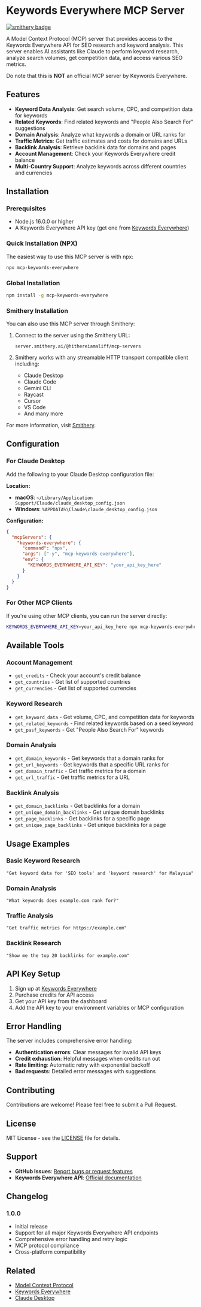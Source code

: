 # Keywords Everywhere MCP Server

[![smithery badge](https://smithery.ai/badge/@hithereiamaliff/mcp-servers)](https://smithery.ai/server/@hithereiamaliff/mcp-servers)

A Model Context Protocol (MCP) server that provides access to the Keywords Everywhere API for SEO research and keyword analysis. This server enables AI assistants like Claude to perform keyword research, analyze search volumes, get competition data, and access various SEO metrics.

Do note that this is **NOT** an official MCP server by Keywords Everywhere.

## Features

- **Keyword Data Analysis**: Get search volume, CPC, and competition data for keywords
- **Related Keywords**: Find related keywords and "People Also Search For" suggestions
- **Domain Analysis**: Analyze what keywords a domain or URL ranks for
- **Traffic Metrics**: Get traffic estimates and costs for domains and URLs
- **Backlink Analysis**: Retrieve backlink data for domains and pages
- **Account Management**: Check your Keywords Everywhere credit balance
- **Multi-Country Support**: Analyze keywords across different countries and currencies

## Installation

### Prerequisites

- Node.js 16.0.0 or higher
- A Keywords Everywhere API key (get one from [Keywords Everywhere](https://keywordseverywhere.com/))

### Quick Installation (NPX)

The easiest way to use this MCP server is with npx:

```bash
npx mcp-keywords-everywhere
```

### Global Installation

```bash
npm install -g mcp-keywords-everywhere
```

### Smithery Installation

You can also use this MCP server through Smithery:

1. Connect to the server using the Smithery URL:
   ```
   server.smithery.ai/@hithereiamaliff/mcp-servers
   ```

2. Smithery works with any streamable HTTP transport compatible client including:
   - Claude Desktop
   - Claude Code
   - Gemini CLI
   - Raycast
   - Cursor
   - VS Code
   - And many more

For more information, visit [Smithery](https://smithery.ai/server/@hithereiamaliff/mcp-servers).

## Configuration

### For Claude Desktop

Add the following to your Claude Desktop configuration file:

**Location:**
- **macOS**: `~/Library/Application Support/Claude/claude_desktop_config.json`
- **Windows**: `%APPDATA%\Claude\claude_desktop_config.json`

**Configuration:**
```json
{
  "mcpServers": {
    "keywords-everywhere": {
      "command": "npx",
      "args": ["-y", "mcp-keywords-everywhere"],
      "env": {
        "KEYWORDS_EVERYWHERE_API_KEY": "your_api_key_here"
      }
    }
  }
}
```

### For Other MCP Clients

If you're using other MCP clients, you can run the server directly:

```bash
KEYWORDS_EVERYWHERE_API_KEY=your_api_key_here npx mcp-keywords-everywhere
```

## Available Tools

### Account Management
- `get_credits` - Check your account's credit balance
- `get_countries` - Get list of supported countries
- `get_currencies` - Get list of supported currencies

### Keyword Research
- `get_keyword_data` - Get volume, CPC, and competition data for keywords
- `get_related_keywords` - Find related keywords based on a seed keyword
- `get_pasf_keywords` - Get "People Also Search For" keywords

### Domain Analysis
- `get_domain_keywords` - Get keywords that a domain ranks for
- `get_url_keywords` - Get keywords that a specific URL ranks for
- `get_domain_traffic` - Get traffic metrics for a domain
- `get_url_traffic` - Get traffic metrics for a URL

### Backlink Analysis
- `get_domain_backlinks` - Get backlinks for a domain
- `get_unique_domain_backlinks` - Get unique domain backlinks
- `get_page_backlinks` - Get backlinks for a specific page
- `get_unique_page_backlinks` - Get unique backlinks for a page

## Usage Examples

### Basic Keyword Research
```
"Get keyword data for 'SEO tools' and 'keyword research' for Malaysia"
```

### Domain Analysis
```
"What keywords does example.com rank for?"
```

### Traffic Analysis
```
"Get traffic metrics for https://example.com"
```

### Backlink Research
```
"Show me the top 20 backlinks for example.com"
```

## API Key Setup

1. Sign up at [Keywords Everywhere](https://keywordseverywhere.com/)
2. Purchase credits for API access
3. Get your API key from the dashboard
4. Add the API key to your environment variables or MCP configuration

## Error Handling

The server includes comprehensive error handling:

- **Authentication errors**: Clear messages for invalid API keys
- **Credit exhaustion**: Helpful messages when credits run out
- **Rate limiting**: Automatic retry with exponential backoff
- **Bad requests**: Detailed error messages with suggestions

## Contributing

Contributions are welcome! Please feel free to submit a Pull Request.

## License

MIT License - see the [LICENSE](LICENSE) file for details.

## Support

- **GitHub Issues**: [Report bugs or request features](https://github.com/hithereiamaliff/mcp-servers/issues)
- **Keywords Everywhere API**: [Official documentation](https://api.keywordseverywhere.com/docs/#/)

## Changelog

### 1.0.0
- Initial release
- Support for all major Keywords Everywhere API endpoints
- Comprehensive error handling and retry logic
- MCP protocol compliance
- Cross-platform compatibility

## Related

- [Model Context Protocol](https://modelcontextprotocol.io/)
- [Keywords Everywhere](https://keywordseverywhere.com/)
- [Claude Desktop](https://claude.ai/)
